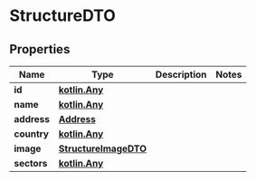 # StructureDTO

## Properties
Name | Type | Description | Notes
------------ | ------------- | ------------- | -------------
**id** | [**kotlin.Any**](.md) |  | 
**name** | [**kotlin.Any**](.md) |  | 
**address** | [**Address**](Address.md) |  | 
**country** | [**kotlin.Any**](.md) |  | 
**image** | [**StructureImageDTO**](StructureImageDTO.md) |  | 
**sectors** | [**kotlin.Any**](.md) |  | 
